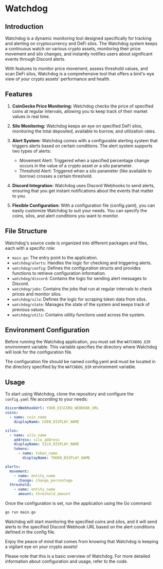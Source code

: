 # Watchdog

## Introduction

Watchdog is a dynamic monitoring tool designed specifically for tracking and alerting on cryptocurrency and DeFi silos. The Watchdog system keeps a continuous watch on various crypto assets, monitoring their price movement and silo changes, and instantly notifies users about significant events through Discord alerts.

With features to monitor price movement, assess threshold values, and scan DeFi silos, Watchdog is a comprehensive tool that offers a bird's-eye view of your crypto assets' performance and health.

## Features

1. **CoinGecko Price Monitoring:** Watchdog checks the price of specified coins at regular intervals, allowing you to keep track of their market values in real time.

2. **Silo Monitoring:** Watchdog keeps an eye on specified DeFi silos, monitoring the total deposited, available to borrow, and utilization rates.

3. **Alert System:** Watchdog comes with a configurable alerting system that triggers alerts based on certain conditions. The alert system supports two types of alerts:
   - Movement Alert: Triggered when a specified percentage change occurs in the value of a crypto asset or a silo parameter.
   - Threshold Alert: Triggered when a silo parameter (like available to borrow) crosses a certain threshold.

4. **Discord Integration:** Watchdog uses Discord Webhooks to send alerts, ensuring that you get instant notifications about the events that matter to you.

5. **Flexible Configuration:** With a configuration file (config.yaml), you can easily customize Watchdog to suit your needs. You can specify the coins, silos, and alert conditions you want to monitor.

## File Structure

Watchdog's source code is organized into different packages and files, each with a specific role:

- `main.go`: The entry point to the application.
- `watchdog/alerts`: Handles the logic for checking and triggering alerts.
- `watchdog/config`: Defines the configuration structs and provides functions to retrieve configuration information.
- `watchdog/discord`: Contains the logic for sending alert messages to Discord.
- `watchdog/jobs`: Contains the jobs that run at regular intervals to check prices and monitor silos.
- `watchdog/silo`: Defines the logic for scraping token data from silos.
- `watchdog/state`: Manages the state of the system and keeps track of previous values.
- `watchdog/utils`: Contains utility functions used across the system.

## Environment Configuration

Before running the Watchdog application, you must set the `WATCHDOG_DIR` environment variable. This variable specifies the directory where Watchdog will look for the configuration file.

The configuration file should be named config.yaml and must be located in the directory specified by the `WATCHDOG_DIR` environment variable.

## Usage

To start using Watchdog, clone the repository and configure the `config.yaml` file according to your needs:

```yaml
discordWebhookUrl: YOUR_DISCORD_WEBHOOK_URL
coins:
  - name: coin_name
    displayName: COIN_DISPLAY_NAME

silos:
  - name: silo_name
    address: silo_address
    displayName: SILO_DISPLAY_NAME
    tokens:
      - name: token_name
        displayName: TOKEN_DISPLAY_NAME

alerts:
  movement:
    - name: entity_name
      change: change_percentage
  threshold:
    - name: entity_name
      amount: threshold_amount
```

Once the configuration is set, run the application using the Go command:

```bash
go run main.go
```

Watchdog will start monitoring the specified coins and silos, and it will send alerts to the specified Discord Webhook URL based on the alert conditions defined in the config file.

Enjoy the peace of mind that comes from knowing that Watchdog is keeping a vigilant eye on your crypto assets!

Please note that this is a basic overview of Watchdog. For more detailed information about configuration and usage, refer to the code.


